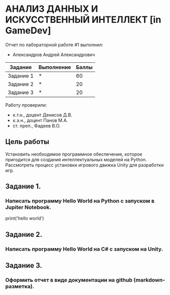 #  АНАЛИЗ ДАННЫХ И ИСКУССТВЕННЫЙ ИНТЕЛЛЕКТ [in GameDev]
Отчет по лабораторной работе #1 выполнил:
- Александров Андрей Александрович
  
| Задание | Выполнение | Баллы |
| ------ | ------ | ------ |
| Задание 1 | * | 60 |
| Задание 2 | * | 20 |
| Задание 3 | * | 20 |

Работу проверили:
- к.т.н., доцент Денисов Д.В.
- к.э.н., доцент Панов М.А.
- ст. преп., Фадеев В.О.

 ## Цель работы
Установить необходимое программное обеспечение, которое пригодится для создания интеллектуальных моделей на Python. Рассмотреть процесс установки игрового движка Unity для разработки игр.

## Задание 1.
### Написать программу Hello World на Python с запуском в Jupiter Notebook.

print('hello world')

## Задание 2.
### Написать программу Hello World на C# с запуском на Unity. 

## Задание 3.
### Оформить отчет в виде документации на github (markdown-разметка).
